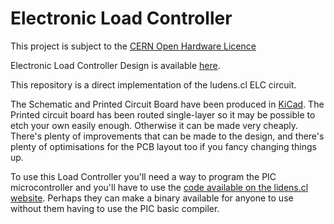 # Electronic Load Controller

This project is subject to the [CERN Open Hardware Licence](http://www.ohwr.org/attachments/2388/cern_ohl_v_1_2.txt)

Electronic Load Controller Design is available [here](http://ludens.cl/Electron/picelc/picelc.html).

This repository is a direct implementation of the ludens.cl ELC circuit.

The Schematic and Printed Circuit Board have been produced in
[KiCad](http://kicad-pcb.org). The Printed circuit board has been routed
single-layer so it may be possible to etch your own easily enough. Otherwise it
can be made very cheaply. There's plenty of improvements that can be made to
the design, and there's plenty of optimisations for the PCB layout too if you
fancy changing things up.

To use this Load Controller you'll need a way to program the PIC microcontroller
and you'll have to use the [code available on the lidens.cl website](http://ludens.cl/Electron/picelc/picelc.bas).
Perhaps they can make a binary available for anyone to use without them having
to use the PIC basic compiler.
